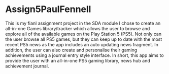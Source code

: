 # Assign5PaulFennell
This is my fianl assignment project in the SDA module
I chose to create an all-in-one Games library/tracker which allows the user to browse and explore all of the available games on the Play Station 5 (PS5). Not only can the user browse all PS5 games, but they can keep up to date with the most recent PS5 news as the app includes an auto updating news fragment. In addition, the user can also create and personalise their gaming achievements using a journal entry style interface. In short, this app aims to provide the user with an all-in-one PS5 gaming library, news hub and achievement journal. 
